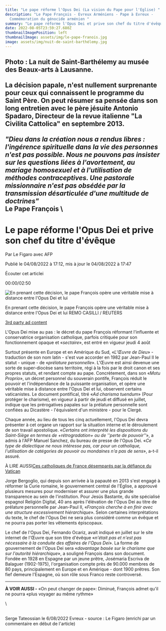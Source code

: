 ```yaml
---
title: "Le pape réforme l'Opus Dei (La vision du Pape pour l'Eglise) "
description: "Le Pape François - Evreux Arméniens - Pape à Evreux -
  Commémoration du génocide arménien "
summary: "Le pape réforme l'Opus Dei et prive son chef du titre d'évêque "
date: 2022-08-05T23:59:27.680Z
thumbnailImagePosition: left
thumbnailImage: assets/img/le-pape-franois.jpg
image: assets/img/nuit-de-saint-barthélemy.jpg
---
```

Photo : La nuit de Saint-Barthélemy au musée des Beaux-arts à Lausanne. \
\
La décision papale, n'est nullement surprenante pour ceux qui connaissent le programme du Saint Père. On peut résumer sa pensée dans son long entretien avec le père jésuite Antonio Spadaro, Directeur de la revue italienne "La Civilita Cattolica" en septembre 2013. \
\
***"Dieu dans la création nous a rendus libres : l'ingérence spirituelle dans la vie des personnes n'est pas possible. Nous ne pouvons pas insister sur les questions liées à l'avortement, au mariage homosexuel et à l'utilisation de méthodes contraceptives. Une pastorale missionnaire n'est pas obsédée par la transmission désarticulée d'une multitude de doctrines"*** \
Le Pape François \
------------------------------------------------------

<!--StartFragment-->

# Le pape réforme l'Opus Dei et prive son chef du titre d'évêque

Par Le Figaro avec AFP

Publié le 04/08/2022 à 17:12, mis à jour le 04/08/2022 à 17:47

Écouter cet articlei

00:00/02:50

![En prenant cette décision, le pape François opère une véritable mise à distance entre l'Opus Dei et lui](<>)

En prenant cette décision, le pape François opère une véritable mise à distance entre l'Opus Dei et lui REMO CASILLI / REUTERS

[3rd party ad content](https://532be63e58fc749735dd4e77acd21620.safeframe.googlesyndication.com/safeframe/1-0-38/html/container.html)

L'Opus Dei mise au pas : le décret du pape François réformant l'influente et conservatrice organisation catholique, parfois critiquée pour son fonctionnement opaque et «*sectaire*», est entré en vigueur jeudi 4 août

Surtout présente en Europe et en Amérique du Sud, «*L'Œuvre de Dieu*» - traduction de son nom latin - s'est vue accorder en 1982 par Jean-Paul II le statut - unique - de «*prélature personnelle*». L'Œuvre est ainsi devenue une sorte de super-diocèse sans territoire, régi à la fois par le droit canon et ses propres statuts, et rendant compte au pape. Concrètement, dans son «*Motu Proprio*», un décret personnel du souverain pontife, François réduit le pouvoir et l'indépendance de la puissante organisation, et opère une véritable mise à distance entre l'Opus Dei et lui, observent certains vaticanistes. Le document pontifical, titré «*Ad charisma tuendum*» (Pour protéger le charisme), en vigueur à partir de jeudi et diffusé en juillet, indique que les prérogatives papales sur la prélature personnelle sont confiées au Dicastère - l'équivalent d'un ministère - pour le Clergé.

Chaque année, au lieu de tous les cinq actuellement, l'Opus Dei devra présenter à cet organe un rapport sur la situation interne et le déroulement de son travail apostolique. «*Certains ont interprété les dispositions du Saint-Siège en termes de +rétrogradation+ ou de ''perte de pouvoir''*», a admis à l'AFP Manuel Sanchez, du bureau de presse de l'Opus Dei. «*Ce type de dialectique ne nous intéresse pas, car pour un catholique, l'utilisation de catégories de pouvoir ou mondaines n'a pas de sens*», a-t-il assuré.

À LIRE AUSSI[Ces catholiques de France désemparés par la défiance du Vatican](https://www.lefigaro.fr/actualite-france/ces-catholiques-de-france-desempares-par-la-defiance-du-vatican-20220613)

Jorge Bergoglio, qui depuis son arrivée à la papauté en 2013 s'est engagé à réformer la Curie romaine, le gouvernement central de l'Église, a approuvé plusieurs mesures pour moderniser et assurer une plus grande transparence au sein de l'institution. Pour Jesús Bastante, du site spécialisé espagnol Religión Digital, 40 ans après l'élévation de l'Opus Dei au titre de prélature personnelle par Jean-Paul II, «*François cherche à en finir avec une structure excessivement hiérarchique*». Selon certaines interprétations du texte, le chef de l'Opus Dei ne sera plus considéré comme un évêque et ne pourra pas porter les vêtements épiscopaux.

Le chef de l'Opus Dei, Fernando Ocariz, avait indiqué en juillet sur le site internet de l'Œuvre que son titre d'évêque «*n'était pas et n'est pas nécessaire à la conduite des affaires de l'Opus Dei*». La forme de gouvernement de l'Opus Dei sera «*davantage basée sur le charisme que sur l'autorité hiérarchique*», a souligné François dans son document. Fondée en 1928 en Espagne par un jeune prêtre, Josémaria Escriva de Balaguer (1902-1975), l'organisation compte près de 90.000 membres de 80 pays, principalement en Europe et en Amérique - dont 1900 prêtres. Son fief demeure l'Espagne, où son rôle sous Franco reste controversé.

- - -

**À VOIR AUSSI -** «On peut changer de pape»: Diminué, François admet qu'il ne pourra «plus voyager au même rythme»

<!--EndFragment-->\

\
Serge Tateossian le 6/08/2022 Evreux - source : Le Figaro (enrichi par un commentaire en début de l'article)